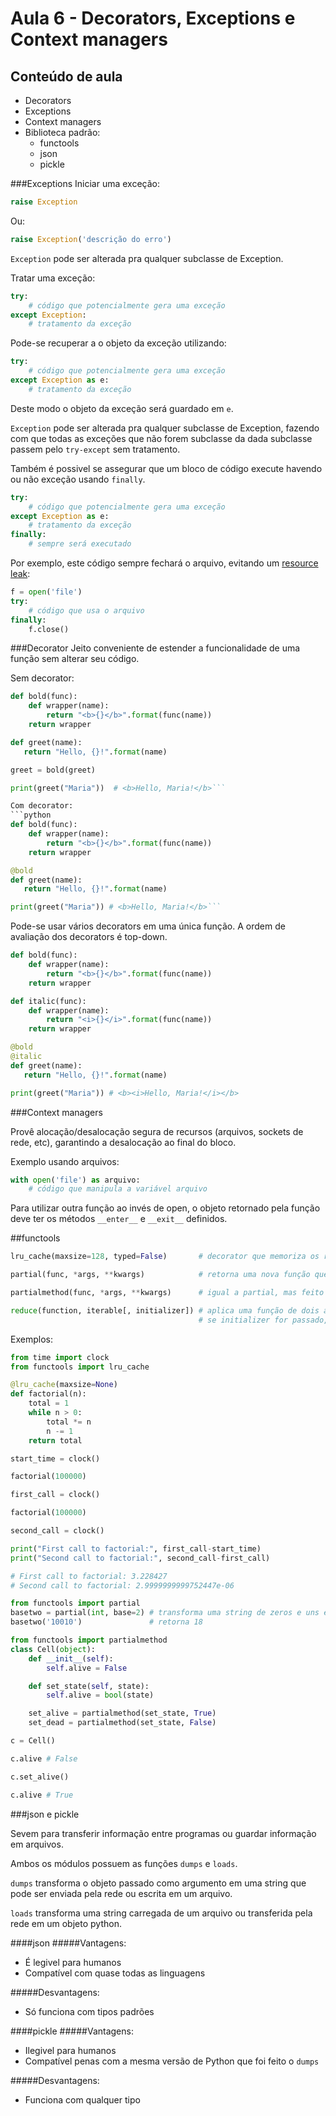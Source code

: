 Aula 6 - Decorators, Exceptions e Context managers
===================================================

Conteúdo de aula
----------------
- Decorators
- Exceptions
- Context managers
- Biblioteca padrão:
	- functools
	- json
	- pickle

###Exceptions
Iniciar uma exceção:

```python
raise Exception
```

Ou:

```python
raise Exception('descrição do erro')
```

`Exception` pode ser alterada pra qualquer subclasse de Exception.

Tratar uma exceção:

```python
try:
	# código que potencialmente gera uma exceção
except Exception:
	# tratamento da exceção
```

Pode-se recuperar a o objeto da exceção utilizando:

```python
try:
	# código que potencialmente gera uma exceção
except Exception as e:
	# tratamento da exceção
```

Deste modo o objeto da exceção será guardado em `e`.

`Exception` pode ser alterada pra qualquer subclasse de Exception, fazendo com que todas as exceções que não forem subclasse da dada subclasse passem pelo `try-except` sem tratamento.

Também é possivel se assegurar que um bloco de código execute havendo ou não exceção usando `finally`.

```python
try:
	# código que potencialmente gera uma exceção
except Exception as e:
	# tratamento da exceção
finally:
	# sempre será executado
```

Por exemplo, este código sempre fechará o arquivo, evitando um [resource leak](https://en.wikipedia.org/wiki/Resource_leak):

```python
f = open('file')
try:
	# código que usa o arquivo
finally:
	f.close()
```


###Decorator
Jeito conveniente de estender a funcionalidade de uma função sem alterar seu código.

Sem decorator:

```python
def bold(func):
	def wrapper(name):
		return "<b>{}</b>".format(func(name))
	return wrapper

def greet(name):
   return "Hello, {}!".format(name)

greet = bold(greet)

print(greet("Maria"))  # <b>Hello, Maria!</b>```

Com decorator:
```python
def bold(func):
	def wrapper(name):
		return "<b>{}</b>".format(func(name))
	return wrapper

@bold
def greet(name):
   return "Hello, {}!".format(name)

print(greet("Maria")) # <b>Hello, Maria!</b>```
```

Pode-se usar vários decorators em uma única função. A ordem de avaliação dos decorators é top-down.

```python
def bold(func):
	def wrapper(name):
		return "<b>{}</b>".format(func(name))
	return wrapper

def italic(func):
	def wrapper(name):
		return "<i>{}</i>".format(func(name))
	return wrapper

@bold
@italic
def greet(name):
   return "Hello, {}!".format(name)

print(greet("Maria")) # <b><i>Hello, Maria!</i></b>
```

###Context managers

Provê alocação/desalocação segura de recursos (arquivos, sockets de rede, etc), garantindo a desalocação ao final do bloco.

Exemplo usando arquivos:

```python
with open('file') as arquivo:
	# código que manipula a variável arquivo
```

Para utilizar outra função ao invés de open, o objeto retornado pela função deve ter os métodos `__enter__` e `__exit__` definidos.

##functools
```python
lru_cache(maxsize=128, typed=False)       # decorator que memoriza os resultados da função de acordo com o input

partial(func, *args, **kwargs)            # retorna uma nova função que, quando chamada, se comportará como func(*args, **kwargs)

partialmethod(func, *args, **kwargs)      # igual a partial, mas feito para métodos e não funções

reduce(function, iterable[, initializer]) # aplica uma função de dois argumentos cumulativamente aos itens de iterable até reduzir a sequência em um único valor
                                          # se initializer for passado, é colocado antes de todos os elementos no calculo
```
Exemplos:


```python
from time import clock
from functools import lru_cache

@lru_cache(maxsize=None)
def factorial(n):
	total = 1
	while n > 0:
		total *= n
		n -= 1
	return total

start_time = clock()

factorial(100000)

first_call = clock()

factorial(100000)

second_call = clock()

print("First call to factorial:", first_call-start_time)
print("Second call to factorial:", second_call-first_call)

# First call to factorial: 3.228427
# Second call to factorial: 2.9999999999752447e-06
```

```python
from functools import partial
basetwo = partial(int, base=2) # transforma uma string de zeros e uns em um int
basetwo('10010')               # retorna 18
```


```python
from functools import partialmethod
class Cell(object):
	def __init__(self):
		self.alive = False

	def set_state(self, state):
		self.alive = bool(state)

	set_alive = partialmethod(set_state, True)
	set_dead = partialmethod(set_state, False)

c = Cell()

c.alive # False

c.set_alive()

c.alive # True
```

###json e pickle

Sevem para transferir informação entre programas ou guardar informação em arquivos.

Ambos os módulos possuem as funções `dumps` e `loads`.

`dumps` transforma o objeto passado como argumento em uma string que pode ser enviada pela rede ou escrita em um arquivo.

`loads` transforma uma string carregada de um arquivo ou transferida pela rede em um objeto python.

####json
#####Vantagens:
- É legivel para humanos
- Compatível com quase todas as linguagens

#####Desvantagens:
- Só funciona com tipos padrões

####pickle
#####Vantagens:
- Ilegivel para humanos
- Compatível penas com a mesma versão de Python que foi feito o `dumps`

#####Desvantagens:
- Funciona com qualquer tipo

